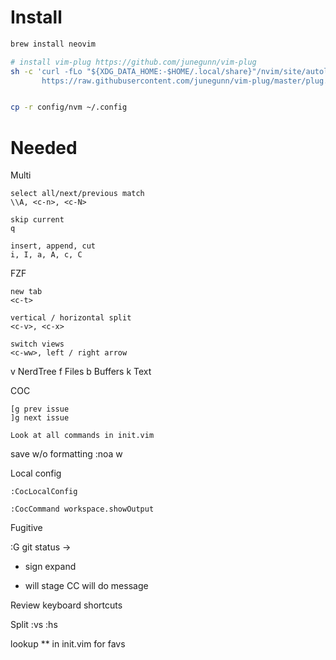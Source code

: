 
# Install

```bash
brew install neovim

# install vim-plug https://github.com/junegunn/vim-plug
sh -c 'curl -fLo "${XDG_DATA_HOME:-$HOME/.local/share}"/nvim/site/autoload/plug.vim --create-dirs \
       https://raw.githubusercontent.com/junegunn/vim-plug/master/plug.vim'


cp -r config/nvm ~/.config
```



# Needed

Multi
```
select all/next/previous match
\\A, <c-n>, <c-N>

skip current
q

insert, append, cut
i, I, a, A, c, C
```

FZF 
```
new tab
<c-t>

vertical / horizontal split
<c-v>, <c-x>

switch views
<c-ww>, left / right arrow
```

<leader>v NerdTree
<leader>f Files
<leader>b Buffers
<leader>k Text

COC

```
[g prev issue
]g next issue

Look at all commands in init.vim
```

save w/o formatting
:noa w

Local config
```
:CocLocalConfig

:CocCommand workspace.showOutput
```

Fugitive

:G
git status -> 
+ sign expand
- will stage
CC will do message

Review keyboard shortcuts

Split
:vs
:hs

lookup ** in init.vim for favs
